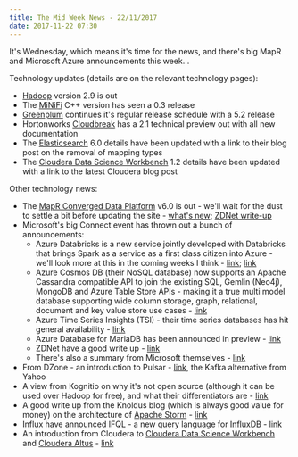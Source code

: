 ```yaml
---
title: The Mid Week News - 22/11/2017
date: 2017-11-22 07:30
---
```

It's Wednesday, which means it's time for the news, and there's big MapR and Microsoft Azure announcements this week...
<!--more-->

Technology updates (details are on the relevant technology pages):

* [Hadoop](/technologies/apache-hadoop/) version 2.9 is out
* The [MiNiFi](/technologies/apache-nifi/minifi/) C++ version has seen a 0.3 release
* [Greenplum](/technologies/greenplum/) continues it's regular release schedule with a 5.2 release
* Hortonworks [Cloudbreak](/technologies/cloudbreak/) has a 2.1 technical preview out with all new documentation
* The [Elasticsearch](/technologies/elasticsearch/) 6.0 details have been updated with a link to their blog post on the removal of mapping types
* The [Cloudera Data Science Workbench](/technologies/cloudera-data-science-workbench/) 1.2 details have been updated with a link to the latest Cloudera blog post

Other technology news:

* The [MapR Converged Data Platform](/technologies/mapr-converged-data-platform/) v6.0 is out - we'll wait for the dust to settle a bit before updating the site - [what's new](https://mapr.com/products/whats-new/6-0/); [ZDNet write-up](http://www.zdnet.com/article/mapr-6-0-converges-control-of-data-at-rest-and-in-motion-on-the-same-pane-of-glass/)
* Microsoft's big Connect event has thrown out a bunch of announcements:
  * Azure Databricks is a new service jointly developed with Databricks that brings Spark as a service as a first class citizen into Azure - we'll look more at this in the coming weeks I think - [link](https://azure.microsoft.com/en-gb/blog/a-technical-overview-of-azure-databricks/); [link](https://databricks.com/blog/2017/11/15/introducing-azure-databricks.html)
  * Azure Cosmos DB (their NoSQL database) now supports an Apache Cassandra compatible API to join the existing SQL, Gemlin (Neo4j), MongoDB and Azure Table Store APIs - making it a true multi model database supporting wide column storage, graph, relational, document and key value store use cases - [link](https://azure.microsoft.com/en-gb/blog/azure-cosmosdb-microsoft-connect-2017/)
  * Azure Time Series Insights (TSI) - their time series databases has hit general availability - [link](https://azure.microsoft.com/en-gb/blog/microsoft-announces-the-general-availability-of-azure-time-series-insights/)
  * Azure Database for MariaDB has been announced in preview - [link](https://azure.microsoft.com/en-gb/blog/mariadb-postgresql-and-mysql-more-choices-on-microsoft-azure/)
  * ZDNet have a good write up - [link](http://www.zdnet.com/article/microsoft-gets-data-fabulous-at-nyc-event/)
  * There's also a summary from Microsoft themselves - [link](https://azure.microsoft.com/en-gb/blog/connect-2017-gettopannouncementslist-cloud-data-ai/)
* From DZone - an introduction to Pulsar - [link](https://dzone.com/articles/a-developers-introduction-to-the-pulsar-streaming), the Kafka alternative from Yahoo
* A view from Kognitio on why it's not open source (although it can be used over Hadoop for free), and what their differentiators are - [link](https://kognitio.com/blog/why-isnt-kognitio-open-source/)
* A good write up from the Knoldus blog (which is always good value for money) on the architecture of [Apache Storm](/technologies/apache-storm/) - [link](https://blog.knoldus.com/2017/11/14/apache-storm-architecture/)
* Influx have announced IFQL - a new query language for [InfluxDB](/technologies/influxdb/) - [link](https://www.influxdata.com/blog/announcing-ifql-a-new-query-language-and-engine-for-influxdb/)
* An introduction from Cloudera to [Cloudera Data Science Workbench](/technologies/cloudera-data-science-workbench/) and [Cloudera Altus](/technologies/cloudera-altus/) - [link](http://blog.cloudera.com/blog/2017/11/cloud-scale-modeling-with-cloudera-altus/)